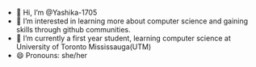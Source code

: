 - 👋 Hi, I’m @Yashika-1705
- 👀 I’m interested in learning more about computer science and gaining skills through github communities.
- 🌱 I’m currently a first year student, learning computer science at University of Toronto Mississauga(UTM)
- 😄 Pronouns: she/her

<!---
Yashika-1705/Yashika-1705 is a ✨ special ✨ repository because its `README.md` (this file) appears on your GitHub profile.
You can click the Preview link to take a look at your changes.
--->
